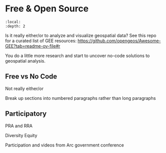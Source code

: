 # Free & Open Source

```{contents}
:local:
:depth: 2
```

Is it really either/or to analyze and visualize geospatial data?
See this repo for a curated list of GEE resources: https://github.com/opengeos/Awesome-GEE?tab=readme-ov-file#r

You do a little more research and start to uncover no-code solutions to geospatial analysis.  
## Free vs No Code
Not really either/or

Break up sections into numbered paragraphs rather than long paragraphs

## Participatory
PRA and RRA

Diversity Equity

Participation and videos from Arc government conference
